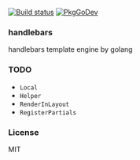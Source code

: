 [![Build status][travis-img]][travis-url]
[![PkgGoDev](https://pkg.go.dev/badge/haoxins/handlebars)](https://pkg.go.dev/haoxins/handlebars)

### handlebars
handlebars template engine by golang

### TODO
* `Local`
* `Helper`
* `RenderInLayout`
* `RegisterPartials`

### License
MIT

[travis-img]: https://img.shields.io/travis/haoxins/handlebars.svg?style=flat-square
[travis-url]: https://travis-ci.org/haoxins/handlebars
